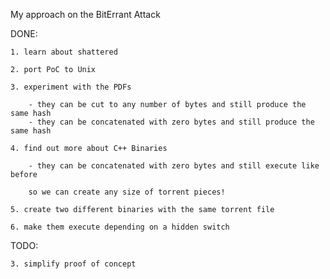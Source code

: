 My approach on the BitErrant Attack

DONE:

    1. learn about shattered

    2. port PoC to Unix

    3. experiment with the PDFs

        - they can be cut to any number of bytes and still produce the same hash
        - they can be concatenated with zero bytes and still produce the same hash

    4. find out more about C++ Binaries

        - they can be concatenated with zero bytes and still execute like before

        so we can create any size of torrent pieces!

    5. create two different binaries with the same torrent file

    6. make them execute depending on a hidden switch

TODO:

    3. simplify proof of concept
